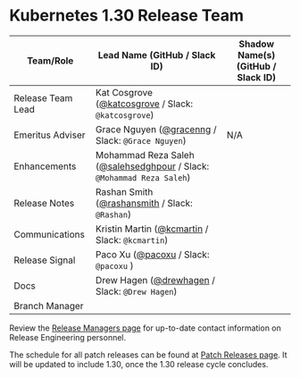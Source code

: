 # Kubernetes 1.30 Release Team

| **Team/Role** | **Lead Name** (**GitHub / Slack ID**) | **Shadow Name(s) (GitHub / Slack ID)** |
|---|---|---|
| Release Team Lead | Kat Cosgrove ([@katcosgrove](https://github.com/katcosgrove) / Slack: `@katcosgrove`) |
| Emeritus Adviser | Grace Nguyen ([@gracenng](https://github.com/gracenng) / Slack: `@Grace Nguyen`) | N/A |
| Enhancements | Mohammad Reza Saleh ([@salehsedghpour](https://github.com/salehsedghpour) / Slack: `@Mohammad Reza Saleh`) |
| Release Notes | Rashan Smith ([@rashansmith](https://github.com/rashansmith) / Slack: `@Rashan`) |
| Communications | Kristin Martin ([@kcmartin](https://github.com/kcmartin) / Slack: `@kcmartin`) |
| Release Signal | Paco Xu ([@pacoxu](https://github.com/pacoxu) / Slack: `@pacoxu` ) |
| Docs | Drew Hagen ([@drewhagen](https://github.com/drewhagen) / Slack: `@Drew Hagen`) |
| Branch Manager |  |  |

Review the [Release Managers page](https://github.com/kubernetes/website/blob/main/content/en/releases/release-managers.md) for up-to-date contact information on Release Engineering personnel.

The schedule for all patch releases can be found at [Patch Releases page](https://github.com/kubernetes/website/blob/main/content/en/releases/patch-releases.md). It will be updated to include 1.30, once the 1.30 release cycle concludes.
